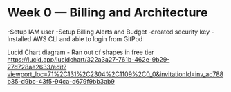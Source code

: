 # Week 0 — Billing and Architecture

-Setup IAM user
-Setup Billing Alerts and Budget
-created security key
-Installed AWS CLI and able to login from GitPod

Lucid Chart diagram - Ran out of shapes in free tier  https://lucid.app/lucidchart/322a3a27-761b-462e-9b29-27d728ae2633/edit?viewport_loc=71%2C131%2C2304%2C1109%2C0_0&invitationId=inv_ac788b35-d9bc-43f5-94ca-d679f9bb3ab9